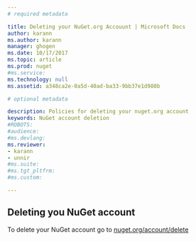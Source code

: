 ```yaml
---
# required metadata

title: Deleting your NuGet.org Accouunt | Microsoft Docs
author: karann
ms.author: karann
manager: ghogen
ms.date: 10/17/2017
ms.topic: article
ms.prod: nuget
#ms.service:
ms.technology: null
ms.assetid: a348ca2e-0a5d-40ad-ba33-9bb37e1d980b

# optional metadata

description: Policies for deleting your nuget.org account
keywords: NuGet account deletion
#ROBOTS:
#audience:
#ms.devlang:
ms.reviewer:
- karann
- unnir
#ms.suite:
#ms.tgt_pltfrm:
#ms.custom:

---
```


## Deleting you NuGet account

To delete your NuGet account go to [nuget.org/account/delete](nuget.org/account/delete)
